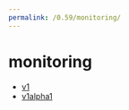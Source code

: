 ```yaml
---
permalink: /0.59/monitoring/
---
```


# monitoring



* [v1](v1/index.md)
* [v1alpha1](v1alpha1/index.md)